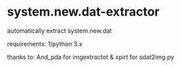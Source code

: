 # system.new.dat-extractor
automatically extract system.new.dat


requirements:
1)python 3.x



thanks to:
And_pda for imgextractot &
xpirt for sdat2img.py 
